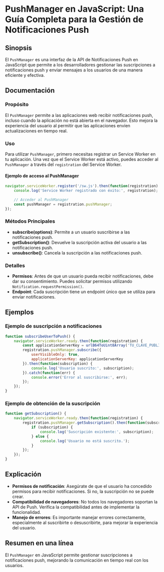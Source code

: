 <!--
Meta Description: # PushManager en JavaScript: Una Guía Completa para la Gestión de Notificaciones Push ## Sinopsis El `PushManager` es una interfaz de la API de Notifi...
Meta Keywords: pushmanager, notificaciones, push, usuario, registration
-->

# PushManager en JavaScript: Una Guía Completa para la Gestión de Notificaciones Push

## Sinopsis
El `PushManager` es una interfaz de la API de Notificaciones Push en JavaScript que permite a los desarrolladores gestionar las suscripciones a notificaciones push y enviar mensajes a los usuarios de una manera eficiente y efectiva.

## Documentación

### Propósito
El `PushManager` permite a las aplicaciones web recibir notificaciones push, incluso cuando la aplicación no está abierta en el navegador. Esto mejora la experiencia del usuario al permitir que las aplicaciones envíen actualizaciones en tiempo real.

### Uso
Para utilizar `PushManager`, primero necesitas registrar un Service Worker en tu aplicación. Una vez que el Service Worker está activo, puedes acceder al `PushManager` a través del `registration` del Service Worker.

#### Ejemplo de acceso al PushManager
```javascript
navigator.serviceWorker.register('/sw.js').then(function(registration) {
    console.log('Service Worker registrado con éxito:', registration);
    
    // Acceder al PushManager
    const pushManager = registration.pushManager;
});
```

### Métodos Principales
- **subscribe(options)**: Permite a un usuario suscribirse a las notificaciones push.
- **getSubscription()**: Devuelve la suscripción activa del usuario a las notificaciones push.
- **unsubscribe()**: Cancela la suscripción a las notificaciones push.

### Detalles
- **Permisos**: Antes de que un usuario pueda recibir notificaciones, debe dar su consentimiento. Puedes solicitar permisos utilizando `Notification.requestPermission()`.
- **Endpoint**: Cada suscripción tiene un endpoint único que se utiliza para enviar notificaciones.

## Ejemplos

### Ejemplo de suscripción a notificaciones
```javascript
function subscribeUserToPush() {
    navigator.serviceWorker.ready.then(function(registration) {
        const applicationServerKey = urlB64ToUint8Array('TU_CLAVE_PUBLICA_AQUI');
        registration.pushManager.subscribe({
            userVisibleOnly: true,
            applicationServerKey: applicationServerKey
        }).then(function(subscription) {
            console.log('Usuario suscrito:', subscription);
        }).catch(function(err) {
            console.error('Error al suscribirse:', err);
        });
    });
}
```

### Ejemplo de obtención de la suscripción
```javascript
function getSubscription() {
    navigator.serviceWorker.ready.then(function(registration) {
        registration.pushManager.getSubscription().then(function(subscription) {
            if (subscription) {
                console.log('Suscripción existente:', subscription);
            } else {
                console.log('Usuario no está suscrito.');
            }
        });
    });
}
```

## Explicación
- **Permisos de notificación**: Asegúrate de que el usuario ha concedido permisos para recibir notificaciones. Si no, la suscripción no se puede crear.
- **Compatibilidad de navegadores**: No todos los navegadores soportan la API de Push. Verifica la compatibilidad antes de implementar la funcionalidad.
- **Manejo de errores**: Es importante manejar errores correctamente, especialmente al suscribirte o desuscribirte, para mejorar la experiencia del usuario.

## Resumen en una línea
El `PushManager` en JavaScript permite gestionar suscripciones a notificaciones push, mejorando la comunicación en tiempo real con los usuarios.